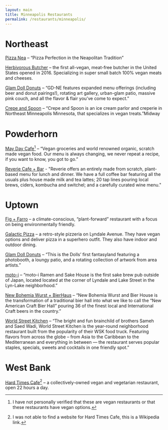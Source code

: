 ```yaml
---
layout: main
title: Minneapolis Restaurants
permalink: /restaurants/minneapolis/
---
```



# Northeast

[Pizza Nea][pizzanea] – “Pizza Perfection in the Neapolitan Tradition”

[Herbivorous Butcher][hb] – the first all-vegan, meat-free butcher in
the United States opened in 2016. Specializing in super small batch 100%
vegan meats and cheeses.

[Glam Doll Donuts][glamdoll-ne] – “GD-NE features expanded menu
offerings (including beer and donut pairings!), rotating art gallery,
urban-glam patio, massive pink couch, and all the flavor & flair you’ve
come to expect.”

[Crepe and Spoon][crepe-and-spoon] – “Crepe and Spoon is an ice cream
parlor and creperie in Northeast Minneapolis Minnesota, that specializes
in vegan treats.”Midway

[pizzanea]:http://www.pizzanea.com/
[hb]:https://www.theherbivorousbutcher.com/
[glamdoll-ne]:https://glamdolldonuts.com/location/northeast/
[crepe-and-spoon]:https://www.crepeandspoon.com/

# Powderhorn

[May Day Cafe][maydaycafe][^1] – “Vegan groceries and world renowned
organic, scratch made vegan food. Our menu is always changing, we never
repeat a recipe, if you want to know, you got to go.”

[Reverie Cafe + Bar][reverie] - "Reverie offers an entirely made from
scratch, plant-based menu for lunch and dinner. We have a full coffee
bar featuring all the usuals plus house made milk and tea lattes; 20 tap
lines pouring local brews, ciders, kombucha and switchel; and a
carefully curated wine menu."

[maydaycafe]:https://eurekacompassveganfood.com/
[reverie]:https://www.reveriempls.com/

# Uptown

[Fig + Farro][fig+farro] – a climate-conscious, “plant-forward”
restaurant with a focus on being environmentally friendly.

[Galactic Pizza][galactic-pizza] – a retro-style pizzeria on Lyndale
Avenue. They have vegan options and deliver pizza in a superhero outfit.
They also have indoor and outdoor dining.

[Glam Doll Donuts][glamdoll-uptown] – “This is the Dolls’ first
fantasyland featuring a photobooth, a loungy patio, and a rotating
collection of artwork from area artists.”

[moto-i][moto-i] – “moto-i Ramen and Sake House is the first sake brew
pub outside of Japan, located located at the corner of Lyndale and Lake
Street in the Lyn-Lake neighborhood.”

[New Bohemia Wurst + BierHaus][new-bohemia] – “New Bohemia Wurst and
Bier House is the transformation of a traditional bier hall into what we
like to call the “New American Craft Bier Hall” pouring 36 of the finest
local and International Craft beers in the country.”

[World Street Kitchen][wsk] – “The bright and fun brainchild of brothers
Sameh and Saed Wadi, World Street Kitchen is the year-round neighborhood
restaurant built from the popularity of their WSK food truck. Featuring
flavors from across the globe – from Asia to the Caribbean to the Mediterranean and everything in between — the restaurant serves popular staples, specials, sweets and cocktails in one friendly spot.”

[fig+farro]:https://www.figandfarro.com/
[galactic-pizza]:http://galacticpizza.com/
[glamdoll-uptown]:https://glamdolldonuts.com/location/eat-street/
[moto-i]:https://www.moto-i.com/
[new-bohemia]:https://www.newbohemiausa.com/
[wsk]:https://www.eatwsk.com/

# West Bank

[Hard Times Cafe][hard-times][^2] – a collectively-owned vegan and
vegetarian
restaurant, open 22 hours a day.

[hard-times]:https://en.wikipedia.org/wiki/Hard_Times_Cafe

[^1]: I have not personally verified that these are vegan restaurants or
	that these restaurants have vegan options.

[^2]: I was not able to find a website for Hard Times Cafe, this is a
	Wikipedia link.

